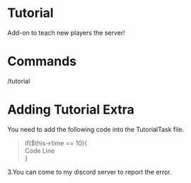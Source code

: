 # Tutorial
Add-on to teach new players the server!


# Commands
/tutorial


# Adding Tutorial Extra
You need to add the following code into the TutorialTask ​​file.
>if($this->time == 10){                                        
>Code Line                                        
>}

3.You can come to my discord server to report the error.
